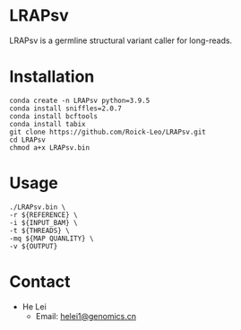 # LRAPsv
LRAPsv is a germline structural variant caller for long-reads. 

# Installation
```
conda create -n LRAPsv python=3.9.5
conda install sniffles=2.0.7
conda install bcftools
conda install tabix
git clone https://github.com/Roick-Leo/LRAPsv.git
cd LRAPsv
chmod a+x LRAPsv.bin
```

# Usage
```
./LRAPsv.bin \
-r ${REFERENCE} \
-i ${INPUT_BAM} \
-t ${THREADS} \
-mq ${MAP QUANLITY} \
-v ${OUTPUT}
```

# Contact

- He Lei
  - Email: helei1@genomics.cn